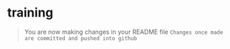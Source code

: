 # training
> You are now making changes in your README file 
`Changes once made are committed and pushed into github`